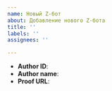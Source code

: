 ```yaml
---
name: Новый Z-бот
about: Добавление нового Z-бота
title: ''
labels: ''
assignees: ''

---
```


- **Author ID**: 
- **Author name**: 
- **Proof URL**: 

<!-- Можете приложить еще скриншоты, если URL удален или отредактирован -->
